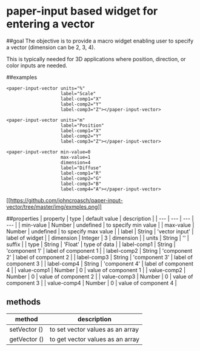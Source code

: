 # paper-input based widget for entering a vector

##goal
The objective is to provide a macro widget enabling user to specify a vector (dimension can be 2, 3, 4).

This is typically needed for 3D applications where position, direction, or color inputs are needed.

##examples
```
<paper-input-vector units="%"
                    label="Scale"
                    label-comp1="X"
                    label-comp2="Y"
                    label-comp3="Z"></paper-input-vector>

<paper-input-vector units="m"
                    label="Position"
                    label-comp1="X"
                    label-comp2="Y"
                    label-comp3="Z"></paper-input-vector>

<paper-input-vector min-value=0
                    max-value=1
                    dimension=4
                    label="Diffuse"
                    label-comp1="R"
                    label-comp2="G"
                    label-comp3="B"
                    label-comp4="A"></paper-input-vector>
```

[[https://github.com/johncroasch/paper-input-vector/tree/master/img/exmples.png]]

##properties
| property | type | default value | description |
| --- | --- | --- | --- |
| min-value | Number | undefined | to specify min value |
| max-value | Number | undefined | to specify max value |
| label | String | 'vector input' | label of widget |
| dimension | Integer | 3 | dimension |
| units | String | '' | suffix |
| type | String | 'Float' | type of data |
| label-comp1 | String | 'component 1' | label of component 1 |
| label-comp2 | String | 'component 2' | label of component 2 |
| label-comp3 | String | 'component 3' | label of component 3 |
| label-comp4 | String | 'component 4' | label of component 4 |
| value-comp1 | Number | 0 | value of component 1 |
| value-comp2 | Number | 0 | value of component 2 |
| value-comp3 | Number | 0 | value of component 3 |
| value-comp4 | Number | 0 | value of component 4 |

## methods
| method | description |
| --- | --- |
|setVector ()|to set vector values as an array|
|getVector ()|to get vector values as an array|
